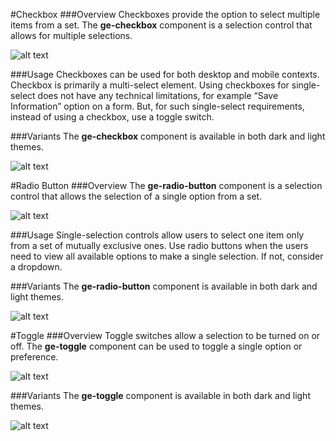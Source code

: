 #Checkbox
###Overview
Checkboxes provide the option to select multiple items from a set. The **ge-checkbox** component is a selection control that allows for multiple selections.

![alt text](https://ge.invisionapp.com/static-signed/live-embed/39766/202101047/2/latest/uEn6dt3gfqJ5IaWEX7whhQb1kWec6N92RBAhMEvz0t89r3gEUC97JA6ckzrEix52PIt0R7CWnYQGgW5cLviVUglE/ge-checkbox-SPECIFICATIONS-.png "ge-checkbox")


###Usage
Checkboxes can be used for both desktop and mobile contexts. Checkbox is primarily a multi-select element. Using checkboxes for single-select does not have any technical limitations, for example “Save Information” option on a form. But, for such single-select requirements, instead of using a checkbox, use a toggle switch.

###Variants
The **ge-checkbox** component is available in both dark and light themes.

![alt text](https://ge.invisionapp.com/static-signed/live-embed/39766/202101048/3/latest/XH2SQbaq2QPmdlEqG2D9xM6EKmqOdA7XlELo7rWChTQvlENNSHFriyflEbjbuX5ttLQpBzRw8M4BLKw0AlE0ogd0noQlE/ge-checkbox-VISUAL-GUIDE-.png "ge-checkbox")

#Radio Button
###Overview
The **ge-radio-button** component is a selection control that allows the selection of a single option from a set.

![alt text](https://ge.invisionapp.com/static-signed/live-embed/39766/202101049/3/latest/k6We1TPlEikwP1OMDjs4P0hQkG9jk48lEWe2b2wBW3utPusJdgL9D7iGGDUjq4yylEA1xlEqJORrbV1lENAlcaInDKQlE/ge-radio-button-SPECIFICATIONS-.png "ge-radio-button")


###Usage
Single-selection controls allow users to select one item only from a set of mutually exclusive ones. Use radio buttons when the users need to view all available options to make a single selection. If not, consider a dropdown.

###Variants
The **ge-radio-button** component is available in both dark and light themes.

![alt text](https://ge.invisionapp.com/static-signed/live-embed/39766/202101050/3/latest/NaszyuHSJlhDURFxCF8R07GqXxR5NKEOUDl3na2fdGJedgUwKHOZSCvxDszeJCtbs2yGPWKF01QVFJMWQzs4WAlE/ge-radio-button-VISUAL-GUIDE-.png "ge-radio-button")

#Toggle
###Overview
Toggle switches allow a selection to be turned on or off. The **ge-toggle** component can be used to toggle a single option or preference.

![alt text](https://ge.invisionapp.com/static-signed/live-embed/39766/202101051/3/latest/kEob2nlECEnyPzCDwRwg3Nfts8Hl3tIMKXL43OHTuIuVjT5swGgV8kolEgYoH2aGvpA82uFSaoGxqlEFUYcrajurAlE/ge-toggle-SPECIFICATIONS-.png "ge-toggle")


###Variants
The **ge-toggle** component is available in both dark and light themes.

![alt text](https://ge.invisionapp.com/static-signed/live-embed/39766/202101052/2/latest/6UV4U0g1kyTzuAg3WUT1gVYUIDG7eBg9UEWPAKOpcDjOdo0D6941EgdfgVcGlEKsD5uoAV7cu7xlEi1t8pRKfUOAlE/ge-toggle-VISUAL-GUIDE-.png "ge-toggle")
